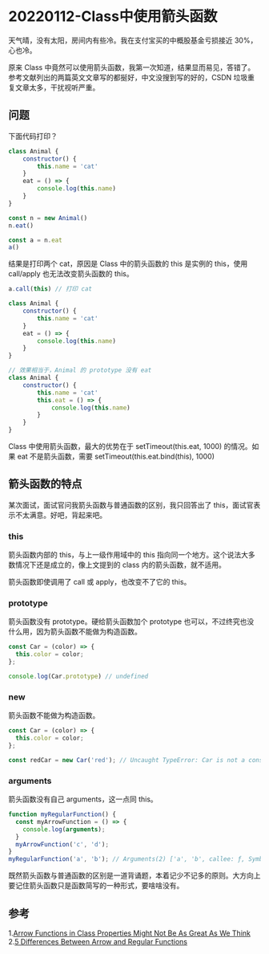 # 20220112-Class中使用箭头函数

天气晴，没有太阳，房间内有些冷。我在支付宝买的中概股基金亏损接近 30%，心也冷。

原来 Class 中竟然可以使用箭头函数，我第一次知道，结果显而易见，答错了。参考文献列出的两篇英文文章写的都挻好，中文没搜到写的好的，CSDN 垃圾重复文章太多，干扰视听严重。

## 问题

下面代码打印？

```JavaScript
class Animal {
    constructor() {
        this.name = 'cat'
    }
    eat = () => {
        console.log(this.name)
    }
}

const n = new Animal()
n.eat()

const a = n.eat
a()
```

结果是打印两个 cat，原因是 Class 中的箭头函数的 this 是实例的 this，使用 call/apply 也无法改变箭头函数的 this。

```JavaScript
a.call(this) // 打印 cat
```

```JavaScript
class Animal {
    constructor() {
        this.name = 'cat'
    }
    eat = () => {
        console.log(this.name)
    }
}

// 效果相当于，Animal 的 prototype 没有 eat
class Animal {
    constructor() {
        this.name = 'cat'
        this.eat = () => {
            console.log(this.name)
        }
    }
}
```

Class 中使用箭头函数，最大的优势在于 setTimeout(this.eat, 1000) 的情况。如果 eat 不是箭头函数，需要 setTimeout(this.eat.bind(this), 1000)

## 箭头函数的特点

某次面试，面试官问我箭头函数与普通函数的区别，我只回答出了 this，面试官表示不太满意。好吧，背起来吧。

### this

箭头函数内部的 this，与上一级作用域中的 this 指向同一个地方。这个说法大多数情况下还是成立的，像上文提到的 class 内的箭头函数，就不适用。

箭头函数即使调用了 call 或 apply，也改变不了它的 this。

### prototype

箭头函数没有 prototype。硬给箭头函数加个 prototype 也可以，不过终究也没什么用，因为箭头函数不能做为构造函数。

```JavaScript
const Car = (color) => {
  this.color = color;
};

console.log(Car.prototype) // undefined
```

### new

箭头函数不能做为构造函数。

```JavaScript
const Car = (color) => {
  this.color = color;
};

const redCar = new Car('red'); // Uncaught TypeError: Car is not a constructor
```

### arguments

箭头函数没有自己 arguments，这一点同 this。

```JavaScript
function myRegularFunction() {
  const myArrowFunction = () => {
    console.log(arguments);
  }
  myArrowFunction('c', 'd');
}
myRegularFunction('a', 'b'); // Arguments(2) ['a', 'b', callee: ƒ, Symbol(Symbol.iterator): ƒ]
```
 
既然箭头函数与普通函数的区别是一道背诵题，本着记少不记多的原则。大方向上要记住箭头函数只是函数简写的一种形式，要啥啥没有。


## 参考

1.[Arrow Functions in Class Properties Might Not Be As Great As We Think](https://www.charpeni.com/blog/arrow-functions-in-class-properties-might-not-be-as-great-as-we-think)
2.[5 Differences Between Arrow and Regular Functions](https://dmitripavlutin.com/differences-between-arrow-and-regular-functions/)
















